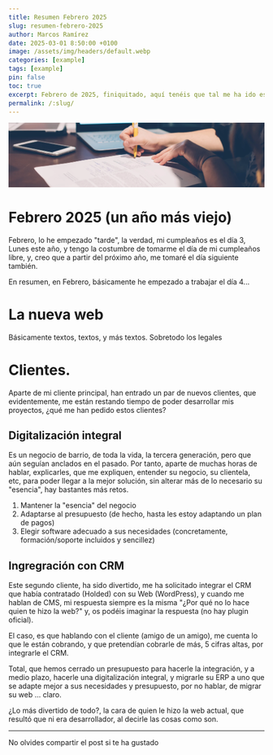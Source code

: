 ```yaml
---
title: Resumen Febrero 2025
slug: resumen-febrero-2025
author: Marcos Ramírez
date: 2025-03-01 8:50:00 +0100
image: /assets/img/headers/default.webp
categories: [example]
tags: [example]
pin: false
toc: true
excerpt: Febrero de 2025, finiquitado, aquí tenéis que tal me ha ido este mes.
permalink: /:slug/ 
---
```

![Post Header](/assets/img/headers/default.webp)

# Febrero 2025 (un año más viejo)

Febrero, lo he empezado "tarde", la verdad, mi cumpleaños es el día 3, Lunes este año, y tengo la costumbre de tomarme el día de mi cumpleaños libre, y, creo que a partir del próximo año, me tomaré el día siguiente también.

En resumen, en Febrero, básicamente he empezado a trabajar el día 4...


# La nueva web
Básicamente textos, textos, y más textos. Sobretodo los legales

# Clientes.

Aparte de mi cliente principal, han entrado un par de nuevos clientes, que evidentemente, me están restando tiempo de poder desarrollar mis proyectos, ¿qué me han pedido estos clientes?

## Digitalización integral

Es un negocio de barrio, de toda la vida, la tercera generación, pero que aún seguían anclados en el pasado.
Por tanto, aparte de muchas horas de hablar, explicarles, que me expliquen, entender su negocio, su clientela, etc, para poder llegar a la mejor solución, sin alterar más de lo necesario su "esencia", hay bastantes más retos.

1. Mantener la "esencia" del negocio
2. Adaptarse al presupuesto (de hecho, hasta les estoy adaptando un plan de pagos)
3. Elegir software adecuado a sus necesidades (concretamente, formación/soporte incluidos y sencillez)

## Ingregración con CRM 

Este segundo cliente, ha sido divertido, me ha solicitado integrar el CRM que había contratado (Holded) con su Web (WordPress), y cuando me hablan de CMS, mi respuesta siempre es la misma "¿Por qué no lo hace quien te hizo la web?" y, os podéis imaginar la respuesta (no hay plugin oficial).

El caso, es que hablando con el cliente (amigo de un amigo), me cuenta lo que le están cobrando, y que pretendían cobrarle de más, 5 cifras altas, por integrarle el CRM.

Total, que hemos cerrado un presupuesto para hacerle la integración, y a medio plazo, hacerle una digitalización integral, y migrarle su ERP a uno que se adapte mejor a sus necesidades y presupuesto, por no hablar, de migrar su web ... claro.

¿Lo más divertido de todo?, la cara de quien le hizo la web actual, que resultó que ni era desarrollador, al decirle las cosas como son.





***
No olvides compartir el post si te ha gustado